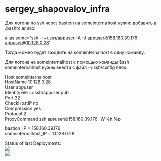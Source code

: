 # sergey_shapovalov_infra

Для логона по ssh через bastion на someinternalhost нужно добавить в .bashrc алиас:

alias some='ssh -i ~/.ssh/appuser -A -J appuser@158.160.39.176 appuser@10.128.0.28'

Тогда можно будет заходить на someinternalhost в одну команду.



Для логона на someinternalhost c помощью команды $ssh someinternalhost нужно внести с файл ~/.ssh/config блок:

Host someinternalhost \
HostName 10.128.0.28 \
User appuser \
IdentityFile ~/.ssh/appuser.pub \
Port 22 \
CheckHostIP no \
Compression yes \
Protocol 2 \
ProxyCommand ssh appuser@158.160.39.176 -W %h:%p 


bastion_IP = 158.160.39.176 \
someinternalhost_IP = 10.128.0.28


Status of last Deployments:<br>
<img src="https://github.com/Otus-DevOps-2022-11/cloud_bastion/workflows/Auto Assign/badge.svg?branch=master"><br>
<img src="https://github.com/Otus-DevOps-2022-11/sergey_shapovalov_infra/workflows/Run tests for OTUS homework/badge.svg?branch=master"><br>

